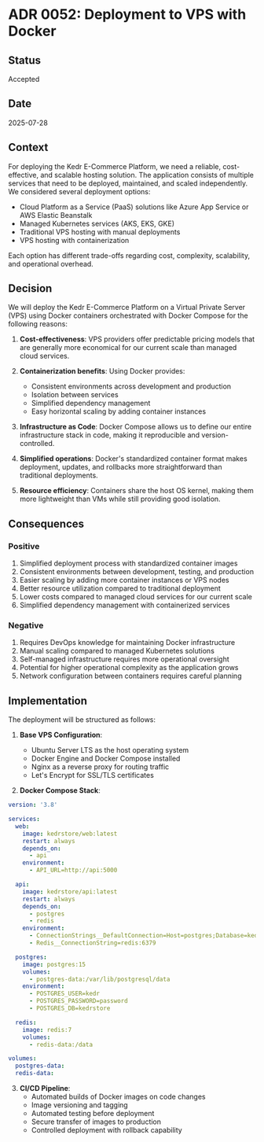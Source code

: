 ﻿# ADR 0052: Deployment to VPS with Docker

## Status
Accepted

## Date
2025-07-28

## Context
For deploying the Kedr E-Commerce Platform, we need a reliable, cost-effective, and scalable hosting solution. The application consists of multiple services that need to be deployed, maintained, and scaled independently. We considered several deployment options:

- Cloud Platform as a Service (PaaS) solutions like Azure App Service or AWS Elastic Beanstalk
- Managed Kubernetes services (AKS, EKS, GKE)
- Traditional VPS hosting with manual deployments
- VPS hosting with containerization

Each option has different trade-offs regarding cost, complexity, scalability, and operational overhead.

## Decision
We will deploy the Kedr E-Commerce Platform on a Virtual Private Server (VPS) using Docker containers orchestrated with Docker Compose for the following reasons:

1. **Cost-effectiveness**: VPS providers offer predictable pricing models that are generally more economical for our current scale than managed cloud services.

2. **Containerization benefits**: Using Docker provides:
   - Consistent environments across development and production
   - Isolation between services
   - Simplified dependency management
   - Easy horizontal scaling by adding container instances

3. **Infrastructure as Code**: Docker Compose allows us to define our entire infrastructure stack in code, making it reproducible and version-controlled.

4. **Simplified operations**: Docker's standardized container format makes deployment, updates, and rollbacks more straightforward than traditional deployments.

5. **Resource efficiency**: Containers share the host OS kernel, making them more lightweight than VMs while still providing good isolation.

## Consequences

### Positive
1. Simplified deployment process with standardized container images
2. Consistent environments between development, testing, and production
3. Easier scaling by adding more container instances or VPS nodes
4. Better resource utilization compared to traditional deployment
5. Lower costs compared to managed cloud services for our current scale
6. Simplified dependency management with containerized services

### Negative
1. Requires DevOps knowledge for maintaining Docker infrastructure
2. Manual scaling compared to managed Kubernetes solutions
3. Self-managed infrastructure requires more operational oversight
4. Potential for higher operational complexity as the application grows
5. Network configuration between containers requires careful planning

## Implementation

The deployment will be structured as follows:

1. **Base VPS Configuration**:
   - Ubuntu Server LTS as the host operating system
   - Docker Engine and Docker Compose installed
   - Nginx as a reverse proxy for routing traffic
   - Let's Encrypt for SSL/TLS certificates

2. **Docker Compose Stack**:
```yaml
version: '3.8'

services:
  web:
    image: kedrstore/web:latest
    restart: always
    depends_on:
      - api
    environment:
      - API_URL=http://api:5000

  api:
    image: kedrstore/api:latest
    restart: always
    depends_on:
      - postgres
      - redis
    environment:
      - ConnectionStrings__DefaultConnection=Host=postgres;Database=kedrstore;Username=kedr;Password=password
      - Redis__ConnectionString=redis:6379

  postgres:
    image: postgres:15
    volumes:
      - postgres-data:/var/lib/postgresql/data
    environment:
      - POSTGRES_USER=kedr
      - POSTGRES_PASSWORD=password
      - POSTGRES_DB=kedrstore

  redis:
    image: redis:7
    volumes:
      - redis-data:/data

volumes:
  postgres-data:
  redis-data:
```

3. **CI/CD Pipeline**:
   - Automated builds of Docker images on code changes
   - Image versioning and tagging
   - Automated testing before deployment
   - Secure transfer of images to production
   - Controlled deployment with rollback capability
